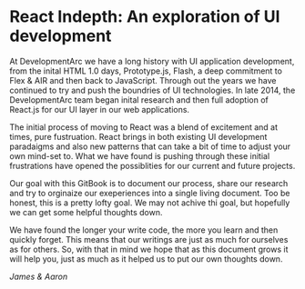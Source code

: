 # React Indepth: An exploration of UI development
At DevelopmentArc we have a long history with UI application development, from the inital HTML 1.0 days, Prototype.js, Flash, a deep commitment to Flex & AIR and then back to JavaScript. Through out the years we have continued to try and push the boundries of UI technologies. In late 2014, the DevelopmentArc team began inital research and then full adoption of React.js for our UI layer in our web applications.

The initial process of moving to React was a blend of excitement and at times, pure fustruation. React brings in both existing UI development paradaigms and also new patterns that can take a bit of time to adjust your own mind-set to. What we have found is pushing through these initial frustrations have opened the possiblities for our current and future projects.

Our goal with this GitBook is to document our process, share our research and try to orginaize our exeperiences into a single living document. Too be honest, this is a pretty lofty goal. We may not achive thi goal, but hopefully we can get some helpful thoughts down. 

We have found the longer your write code, the more you learn and then quickly forget. This means that our writings are just as much for ourselves as for others. So, with that in mind we hope that as this document grows it will help you, just as much as it helped us to put our own thoughts down.

*James & Aaron*
